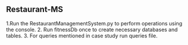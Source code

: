 ## Restaurant-MS

1.Run the RestaurantManagementSystem.py to perform operations using the console.
2. Run fitnessDb once to create necessary databases and tables.
3. For queries mentioned in case study run queries file.

